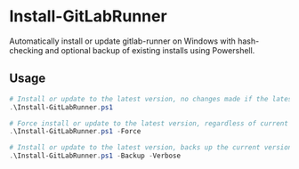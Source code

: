# Install-GitLabRunner

Automatically install or update gitlab-runner on Windows with hash-checking and optional backup of existing installs using Powershell.

## Usage

```powershell
# Install or update to the latest version, no changes made if the latest version is already installed
.\Install-GitLabRunner.ps1

# Force install or update to the latest version, regardless of current version or any hash mismatches
.\Install-GitLabRunner.ps1 -Force

# Install or update to the latest version, backs up the current version, no changes made if the latest version is already installed, and verbose messaging!
.\Install-GitLabRunner.ps1 -Backup -Verbose
```
